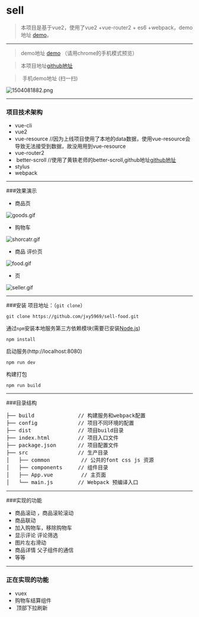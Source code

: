# sell

>  本项目是基于vue2，使用了vue2 +vue-router2 + es6 +webpack，demo地址 [demo](http://112.74.60.57/#/goods)。


***
>  demo地址 [demo](http://112.74.60.57/#/goods) （请用chrome的手机模式预览）

>  本项目地址[github地址](https://github.com/jxy5969/sell-food/edit/master/sellFood)

>  手机demo地址 (扫一扫)


![1504081882.png](https://github.com/jxy5969/sell-food/blob/master/sellFood/screenShots/1504081882.png)



***
### 项目技术架构
*  vue-cli
*  vue2
*  vue-resource //因为上线项目使用了本地的data数据，使用vue-resource会导致无法接受到数据，故没用用到vue-resource
*  vue-router2
*  better-scroll //使用了黄轶老师的better-scroll,github地址[github地址](https://github.com/ustbhuangyi/better-scroll)
*  stylus
*  webpack

***
###效果演示
* 商品页

![goods.gif](https://github.com/jxy5969/sell-food/blob/master/sellFood/screenShots/goods.gif)

* 购物车

![shorcatr.gif](https://github.com/jxy5969/sell-food/blob/master/sellFood/screenShots/shopcart.gif)

* 商品 评价页

![food.gif](https://github.com/jxy5969/sell-food/blob/master/sellFood/screenShots/food.gif)

* 页

![seller.gif](https://github.com/jxy5969/sell-food/blob/master/sellFood/screenShots/seller.gif)


***
###安装
项目地址：（`git clone`）
```shell
git clone https://github.com/jxy5969/sell-food.git
```
通过`npm`安装本地服务第三方依赖模块(需要已安装[Node.js](https://nodejs.org/))

```
npm install
```
启动服务(http://localhost:8080)

```
npm run dev
```
构建打包

```
npm run build

```

***
###目录结构
<pre>
├── build              // 构建服务和webpack配置
├── config             // 项目不同环境的配置
├── dist               // 项目build目录
├── index.html         // 项目入口文件
├── package.json       // 项目配置文件
├── src                // 生产目录
│   ├── common          // 公共的font css js 资源
│   ├── components     // 组件目录
│   ├── App.vue         // 主页面 
│   └── main.js        // Webpack 预编译入口
</pre>


***
###实现的功能
* 商品滚动 ，商品滚轮滚动
* 商品联动
* 加入购物车，移除购物车
* 显示评论 评论筛选
* 图片左右滑动
* 商品详情  父子组件的通信
* 等等


***
### 正在实现的功能
* vuex
* 购物车结算组件
*  顶部下拉刷新

